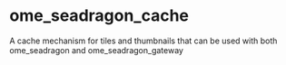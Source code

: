 # ome_seadragon_cache
A cache mechanism for tiles and thumbnails that can be used with both ome_seadragon and ome_seadragon_gateway
